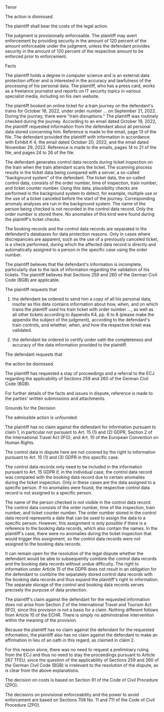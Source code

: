 Tenor

The action is dismissed.

The plaintiff shall bear the costs of the legal action.

The judgment is provisionally enforceable. The plaintiff may avert enforcement by providing security in the amount of 120 percent of the amount enforceable under the judgment, unless the defendant provides security in the amount of 120 percent of the respective amount to be enforced prior to enforcement.

Facts

The plaintiff holds a degree in computer science and is an external data protection officer and is interested in the accuracy and lawfulness of the processing of his personal data. The plaintiff, who has a press card, works as a freelance journalist and reports on IT security topics in various specialist media, including on his own website.

The plaintiff booked an online ticket for a train journey on the defendant's trains for October 16, 2022, under order number ... on September 21, 2022. During the journey, there were "train disruptions." The plaintiff was routinely checked during the journey. According to an email dated October 19, 2022, the plaintiff requested information from the defendant about all personal data stored concerning him. Reference is made to the email, page 13 of the file. The defendant provided the plaintiff with information in accordance with Exhibit K 4, the email dated October 20, 2022, and the email dated November 29, 2022. Reference is made to the emails, pages 14 to 21 of the file, and pages 24 to 26 of the file.

The defendant generates control data records during ticket inspection on the train when the train attendant scans the ticket. The scanning process results in the ticket data being compared with a server, a so-called "background system" of the defendant. The ticket data, the so-called control data, consists of the order number, time of inspection, train number, and ticket counter number. Using this data, plausibility checks are performed in the background system to detect, for example, multiple use or the use of a ticket canceled before the start of the journey. Corresponding anomaly analyses are run in the background system. The name of the person being checked is not recorded in the control data record. Only the order number is stored there. No anomalies of this kind were found during the plaintiff's ticket checks.

The booking records and the control data records are separated in the defendant's databases for data protection reasons. Only in cases where discrepancies are apparent, such as the use of a previously canceled ticket, is a check performed, during which the affected data record is directly and automatically assigned to a person in the specific case using the order number.

The plaintiff believes that the defendant's information is incomplete, particularly due to the lack of information regarding the validation of his tickets. The plaintiff believes that Sections 259 and 260 of the German Civil Code (BGB) are applicable.

The plaintiff requests that

1. the defendant be ordered to send him a copy of all his personal data, insofar as this data contains information about how, when, and on which trains the plaintiff used his train ticket with order number ..., as well as all other tickets according to Appendix K4, pp. 6 to 8 (please make the appendix the subject of the judgment), according to the defendant's train controls, and whether, when, and how the respective ticket was validated.

2. the defendant be ordered to certify under oath the completeness and accuracy of the data information provided to the plaintiff.

The defendant requests that

the action be dismissed.

The plaintiff has requested a stay of proceedings and a referral to the ECJ regarding the applicability of Sections 259 and 260 of the German Civil Code (BGB).

For further details of the facts and issues in dispute, reference is made to the parties' written submissions and attachments.

Grounds for the Decision

The admissible action is unfounded.

The plaintiff has no claim against the defendant for information pursuant to claim 1, in particular not pursuant to Art. 15 (1) and (2) GDPR, Section 2 of the International Travel Act (IFG), and Art. 10 of the European Convention on Human Rights.

The control data in dispute here are not covered by the right to information pursuant to Art. 15 (1) and (3) GDPR in this specific case.

The control data records only need to be included in the information pursuant to Art. 15 GDPR if, in the individual case, the control data record was compared with the booking data record due to certain anomalies during the ticket inspection. Only in these cases are the data assigned to a specific person. If no anomalies were found, the respective control data record is not assigned to a specific person.

The name of the person checked is not visible in the control data record. The control data consists of the order number, time of the inspection, train number, and ticket counter number. The order number stored in the control data record represents a date that can be used to assign the data to a specific person. However, this assignment is only possible if there is a reference to the booking data records, which also contain the names. In the plaintiff's case, there were no anomalies during the ticket inspection that would trigger this assignment, so the control data records were not assigned to the booking data records.

It can remain open for the resolution of the legal dispute whether the defendant would be able to subsequently combine the control data records and the booking data records without undue difficulty. The right to information under Article 15 of the GDPR does not result in an obligation for the defendant to combine the separately stored control data records with the booking data records and thus expand the plaintiff's right to information. The separate storage of the control and booking data records serves precisely the purpose of data protection.

The plaintiff's claim against the defendant for the requested information does not arise from Section 2 of the International Travel and Tourism Act (IFG), since this provision is not a basis for a claim. Nothing different follows from Article 10 of the ECHR. There is simply no administrative intervention within the meaning of the provision.

Because the plaintiff has no claim against the defendant for the requested information, the plaintiff also has no claim against the defendant to make an affirmation in lieu of an oath in this regard, as claimed in claim 2.

For this reason alone, there was no need to request a preliminary ruling from the ECJ and thus no need to stay the proceedings pursuant to Article 267 TFEU, since the question of the applicability of Sections 259 and 260 of the German Civil Code (BGB) is irrelevant to the resolution of the dispute, as is clear from the above explanations.

The decision on costs is based on Section 91 of the Code of Civil Procedure (ZPO).

The decisions on provisional enforceability and the power to avoid enforcement are based on Sections 708 No. 11 and 711 of the Code of Civil Procedure (ZPO).
